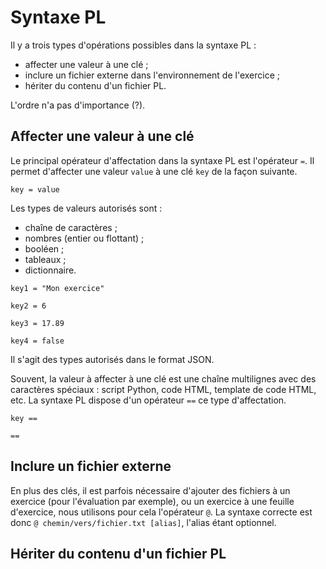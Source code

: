 # Syntaxe PL

Il y a trois types d'opérations possibles dans la syntaxe PL :

  * affecter une valeur à une clé ;
  * inclure un fichier externe dans l'environnement de l'exercice ;
  * hériter du contenu d'un fichier PL.

L'ordre n'a pas d'importance (?).

## Affecter une valeur à une clé

Le principal opérateur d'affectation dans la syntaxe PL est l'opérateur `=`. Il permet d'affecter une valeur `value` à une clé `key` de la façon suivante.

```
key = value
```

Les types de valeurs autorisés sont :
  * chaîne de caractères ;
  * nombres (entier ou flottant) ;
  * booléen ;
  * tableaux ;
  * dictionnaire.

```
key1 = "Mon exercice"

key2 = 6

key3 = 17.89

key4 = false
```  
  
Il s'agit des types autorisés dans le format JSON.

Souvent, la valeur à affecter à une clé est une chaîne multilignes avec des caractères spéciaux : script Python, code HTML, template de code HTML, etc. La syntaxe PL dispose d'un opérateur `==` ce type d'affectation.

```
key ==

==
```

## Inclure un fichier externe

En plus des clés, il est parfois nécessaire d'ajouter des fichiers à un exercice
  (pour l'évaluation par exemple), ou un exercice à une feuille d'exercice,
  nous utilisons pour cela l'opérateur `@`. La syntaxe correcte est donc
  `@ chemin/vers/fichier.txt [alias]`, l'alias étant optionnel.
  
## Hériter du contenu d'un fichier PL
